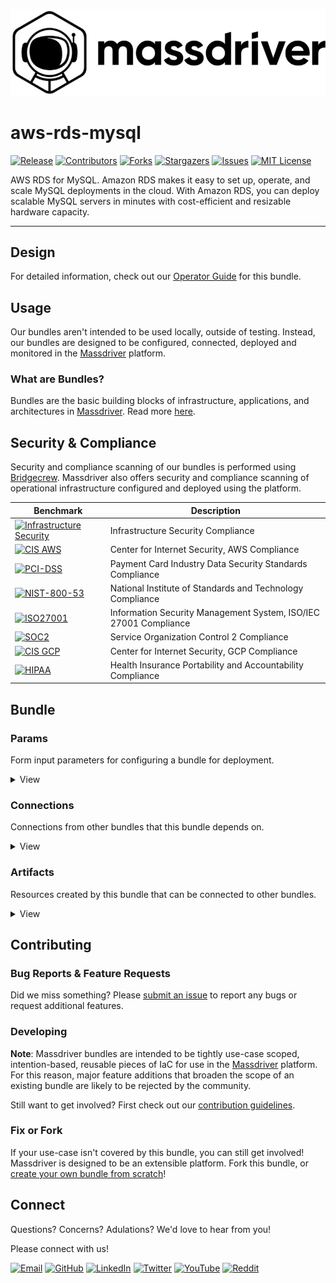 




[![Massdriver][logo]][website]

# aws-rds-mysql

[![Release][release_shield]][release_url]
[![Contributors][contributors_shield]][contributors_url]
[![Forks][forks_shield]][forks_url]
[![Stargazers][stars_shield]][stars_url]
[![Issues][issues_shield]][issues_url]
[![MIT License][license_shield]][license_url]

<!--
##### STILL NEED TO GET SLACK WORKING ###
[!["Slack Community"](%s)][slack]
-->


AWS RDS for MySQL. Amazon RDS makes it easy to set up, operate, and scale MySQL deployments in the cloud. With Amazon RDS, you can deploy scalable MySQL servers in minutes with cost-efficient and resizable hardware capacity.


---

## Design

For detailed information, check out our [Operator Guide](operator.mdx) for this bundle.

## Usage

Our bundles aren't intended to be used locally, outside of testing. Instead, our bundles are designed to be configured, connected, deployed and monitored in the [Massdriver][website] platform.

### What are Bundles?

Bundles are the basic building blocks of infrastructure, applications, and architectures in [Massdriver][website]. Read more [here](https://docs.massdriver.cloud/concepts/bundles).

## Security & Compliance

<!-- COMPLIANCE:START -->

Security and compliance scanning of our bundles is performed using [Bridgecrew](https://www.bridgecrew.cloud/). Massdriver also offers security and compliance scanning of operational infrastructure configured and deployed using the platform.

| Benchmark | Description |
|--------|---------------|
| [![Infrastructure Security](https://www.bridgecrew.cloud/badges/github/massdriver-cloud/aws-rds-mysql/general)](https://www.bridgecrew.cloud/link/badge?vcs=github&fullRepo=massdriver-cloud%2Faws-rds-mysql&benchmark=INFRASTRUCTURE+SECURITY) | Infrastructure Security Compliance |
| [![CIS AWS](https://www.bridgecrew.cloud/badges/github/massdriver-cloud/aws-rds-mysql/cis_aws)](https://www.bridgecrew.cloud/link/badge?vcs=github&fullRepo=massdriver-cloud%2Faws-rds-mysql&benchmark=CIS+AWS+V1.2) | Center for Internet Security, AWS Compliance |
| [![PCI-DSS](https://www.bridgecrew.cloud/badges/github/massdriver-cloud/aws-rds-mysql/pci)](https://www.bridgecrew.cloud/link/badge?vcs=github&fullRepo=massdriver-cloud%2Faws-rds-mysql&benchmark=PCI-DSS+V3.2) | Payment Card Industry Data Security Standards Compliance |
| [![NIST-800-53](https://www.bridgecrew.cloud/badges/github/massdriver-cloud/aws-rds-mysql/nist)](https://www.bridgecrew.cloud/link/badge?vcs=github&fullRepo=massdriver-cloud%2Faws-rds-mysql&benchmark=NIST-800-53) | National Institute of Standards and Technology Compliance |
| [![ISO27001](https://www.bridgecrew.cloud/badges/github/massdriver-cloud/aws-rds-mysql/iso)](https://www.bridgecrew.cloud/link/badge?vcs=github&fullRepo=massdriver-cloud%2Faws-rds-mysql&benchmark=ISO27001) | Information Security Management System, ISO/IEC 27001 Compliance |
| [![SOC2](https://www.bridgecrew.cloud/badges/github/massdriver-cloud/aws-rds-mysql/soc2)](https://www.bridgecrew.cloud/link/badge?vcs=github&fullRepo=massdriver-cloud%2Faws-rds-mysql&benchmark=SOC2)| Service Organization Control 2 Compliance |
| [![CIS GCP](https://www.bridgecrew.cloud/badges/github/massdriver-cloud/aws-rds-mysql/cis_gcp)](https://www.bridgecrew.cloud/link/badge?vcs=github&fullRepo=massdriver-cloud%2Faws-rds-mysql&benchmark=CIS+GCP+V1.1) | Center for Internet Security, GCP Compliance |
| [![HIPAA](https://www.bridgecrew.cloud/badges/github/massdriver-cloud/aws-rds-mysql/hipaa)](https://www.bridgecrew.cloud/link/badge?vcs=github&fullRepo=massdriver-cloud%2Faws-rds-mysql&benchmark=HIPAA) | Health Insurance Portability and Accountability Compliance |

<!-- COMPLIANCE:END -->

<!-- BEGINNING OF PRE-COMMIT-TERRAFORM DOCS HOOK -->
<!-- END OF PRE-COMMIT-TERRAFORM DOCS HOOK -->

## Bundle

### Params

Form input parameters for configuring a bundle for deployment.

<details>
<summary>View</summary>

<!-- PARAMS:START -->

**Params coming soon**

<!-- PARAMS:END -->

</details>

### Connections

Connections from other bundles that this bundle depends on.

<details>
<summary>View</summary>

<!-- CONNECTIONS:START -->

**Connections coming soon**

<!-- CONNECTIONS:END -->

</details>

### Artifacts

Resources created by this bundle that can be connected to other bundles.

<details>
<summary>View</summary>

<!-- ARTIFACTS:START -->

**Artifacts coming soon**

<!-- ARTIFACTS:END -->

</details>

## Contributing

<!-- CONTRIBUTING:START -->

### Bug Reports & Feature Requests

Did we miss something? Please [submit an issue](https://github.com/massdriver-cloud/aws-rds-mysql/issues) to report any bugs or request additional features.

### Developing

**Note**: Massdriver bundles are intended to be tightly use-case scoped, intention-based, reusable pieces of IaC for use in the [Massdriver][website] platform. For this reason, major feature additions that broaden the scope of an existing bundle are likely to be rejected by the community.

Still want to get involved? First check out our [contribution guidelines](https://docs.massdriver.cloud/bundles/contributing).

### Fix or Fork

If your use-case isn't covered by this bundle, you can still get involved! Massdriver is designed to be an extensible platform. Fork this bundle, or [create your own bundle from scratch](https://docs.massdriver.cloud/bundles/development)!

<!-- CONTRIBUTING:END -->

## Connect

<!-- CONNECT:START -->

Questions? Concerns? Adulations? We'd love to hear from you!

Please connect with us!

[![Email][email_shield]][email_url]
[![GitHub][github_shield]][github_url]
[![LinkedIn][linkedin_shield]][linkedin_url]
[![Twitter][twitter_shield]][twitter_url]
[![YouTube][youtube_shield]][youtube_url]
[![Reddit][reddit_shield]][reddit_url]

<!-- markdownlint-disable -->

[logo]: https://raw.githubusercontent.com/massdriver-cloud/docs/main/static/img/logo-with-logotype-horizontal-400x110.svg
[docs]: https://docs.massdriver.cloud/?utm_source=github&utm_medium=readme&utm_campaign=aws-rds-mysql&utm_content=docs
[website]: https://www.massdriver.cloud/?utm_source=github&utm_medium=readme&utm_campaign=aws-rds-mysql&utm_content=website
[github]: https://github.com/massdriver-cloud?utm_source=github&utm_medium=readme&utm_campaign=aws-rds-mysql&utm_content=github
[slack]: https://massdriverworkspace.slack.com/?utm_source=github&utm_medium=readme&utm_campaign=aws-rds-mysql&utm_content=slack
[linkedin]: https://www.linkedin.com/company/massdriver/?utm_source=github&utm_medium=readme&utm_campaign=aws-rds-mysql&utm_content=linkedin



[contributors_shield]: https://img.shields.io/github/contributors/massdriver-cloud/aws-rds-mysql.svg?style=for-the-badge
[contributors_url]: https://github.com/massdriver-cloud/aws-rds-mysql/graphs/contributors
[forks_shield]: https://img.shields.io/github/forks/massdriver-cloud/aws-rds-mysql.svg?style=for-the-badge
[forks_url]: https://github.com/massdriver-cloud/aws-rds-mysql/network/members
[stars_shield]: https://img.shields.io/github/stars/massdriver-cloud/aws-rds-mysql.svg?style=for-the-badge
[stars_url]: https://github.com/massdriver-cloud/aws-rds-mysql/stargazers
[issues_shield]: https://img.shields.io/github/issues/massdriver-cloud/aws-rds-mysql.svg?style=for-the-badge
[issues_url]: https://github.com/massdriver-cloud/aws-rds-mysql/issues
[release_url]: https://github.com/massdriver-cloud/aws-rds-mysql/releases/latest
[release_shield]: https://img.shields.io/github/release/massdriver-cloud/aws-rds-mysql.svg?style=for-the-badge
[license_shield]: https://img.shields.io/github/license/massdriver-cloud/aws-rds-mysql.svg?style=for-the-badge
[license_url]: https://github.com/massdriver-cloud/aws-rds-mysql/blob/main/LICENSE


[email_url]: mailto:support@massdriver.cloud
[email_shield]: https://img.shields.io/badge/email-Massdriver-black.svg?style=for-the-badge&logo=mail.ru&color=000000
[github_url]: mailto:support@massdriver.cloud
[github_shield]: https://img.shields.io/badge/follow-Github-black.svg?style=for-the-badge&logo=github&color=181717
[linkedin_url]: https://linkedin.com/in/massdriver-cloud
[linkedin_shield]: https://img.shields.io/badge/follow-LinkedIn-black.svg?style=for-the-badge&logo=linkedin&color=0A66C2
[twitter_url]: https://twitter.com/massdriver?utm_source=github&utm_medium=readme&utm_campaign=aws-rds-mysql&utm_content=twitter
[twitter_shield]: https://img.shields.io/badge/follow-Twitter-black.svg?style=for-the-badge&logo=twitter&color=1DA1F2
[discourse_url]: https://community.massdriver.cloud?utm_source=github&utm_medium=readme&utm_campaign=aws-rds-mysql&utm_content=discourse
[discourse_shield]: https://img.shields.io/badge/join-Discourse-black.svg?style=for-the-badge&logo=discourse&color=000000
[youtube_url]: https://www.youtube.com/channel/UCfj8P7MJcdlem2DJpvymtaQ
[youtube_shield]: https://img.shields.io/badge/subscribe-Youtube-black.svg?style=for-the-badge&logo=youtube&color=FF0000
[reddit_url]: https://www.reddit.com/r/massdriver
[reddit_shield]: https://img.shields.io/badge/subscribe-Reddit-black.svg?style=for-the-badge&logo=reddit&color=FF4500

<!-- markdownlint-restore -->

<!-- CONNECT:END -->

